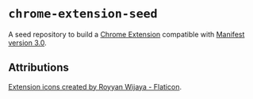 # `chrome-extension-seed`

A seed repository to build a [Chrome Extension](https://developer.chrome.com/docs/extensions/mv3/) compatible with [Manifest version 3.0](https://developer.chrome.com/docs/extensions/mv3/intro/).


## Attributions

[Extension icons created by Royyan Wijaya - Flaticon](https://www.flaticon.com/free-icons/extension).
